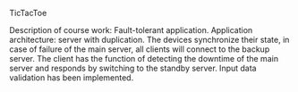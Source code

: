 TicTacToe

Description of course work:
Fault-tolerant application. Application architecture: server with duplication. The devices synchronize their state, in case of failure of the main server, all clients will connect 
to the backup server. The client has the function of detecting the downtime of the main server and responds by switching to the standby server. 
Input data validation has been implemented.
